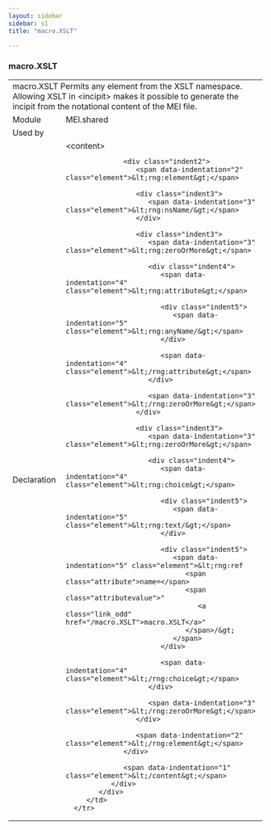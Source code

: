 ```yaml
---
layout: sidebar
sidebar: s1
title: "macro.XSLT"

---
```


<div class="macroSpec">
   <h3 id="macro.XSLT">macro.XSLT</h3>
   <table class="wovenodd">
      <tr>
         <td colspan="2" class="wovenodd-col2">
            <span class="label">macro.XSLT</span> Permits any element from the XSLT namespace. Allowing XSLT in &lt;incipit&gt; makes it
            possible to generate the incipit from the notational content of the MEI file.
         </td>
      </tr>
      <tr>
         <td class="wovenodd-col1">
            <span class="label" lang="en">Module</span>
         </td>
         <td class="wovenodd-col2">MEI.shared</td>
      </tr>
      <tr>
         <td class="wovenodd-col1">
            <span class="label" lang="en">Used by</span>
         </td>
         <td class="wovenodd-col2">
            <div class="parent"></div>
         </td>
      </tr>
      <tr>
         <td class="wovenodd-col1">
            <span class="label" lang="en">Declaration</span>
         </td>
         <td class="wovenodd-col2">
            <div xml:space="preserve" class="pre">
               <div class="indent1">
                  <span data-indentation="1" class="element">&lt;content&gt;</span>
                  
                  <div class="indent2">
                     <span data-indentation="2" class="element">&lt;rng:element&gt;</span>
                     
                     <div class="indent3">
                        <span data-indentation="3" class="element">&lt;rng:nsName/&gt;</span>
                     </div>
                     
                     <div class="indent3">
                        <span data-indentation="3" class="element">&lt;rng:zeroOrMore&gt;</span>
                        
                        <div class="indent4">
                           <span data-indentation="4" class="element">&lt;rng:attribute&gt;</span>
                           
                           <div class="indent5">
                              <span data-indentation="5" class="element">&lt;rng:anyName/&gt;</span>
                           </div>
                           
                           <span data-indentation="4" class="element">&lt;/rng:attribute&gt;</span>
                        </div>
                        
                        <span data-indentation="3" class="element">&lt;/rng:zeroOrMore&gt;</span>
                     </div>
                     
                     <div class="indent3">
                        <span data-indentation="3" class="element">&lt;rng:zeroOrMore&gt;</span>
                        
                        <div class="indent4">
                           <span data-indentation="4" class="element">&lt;rng:choice&gt;</span>
                           
                           <div class="indent5">
                              <span data-indentation="5" class="element">&lt;rng:text/&gt;</span>
                           </div>
                           
                           <div class="indent5">
                              <span data-indentation="5" class="element">&lt;rng:ref 
                                 <span class="attribute">name=</span>
                                 <span class="attributevalue">"
                                    <a class="link_odd" href="/macro.XSLT">macro.XSLT</a>"
                                 </span>/&gt;
                              </span>
                           </div>
                           
                           <span data-indentation="4" class="element">&lt;/rng:choice&gt;</span>
                        </div>
                        
                        <span data-indentation="3" class="element">&lt;/rng:zeroOrMore&gt;</span>
                     </div>
                     
                     <span data-indentation="2" class="element">&lt;/rng:element&gt;</span>
                  </div>
                  
                  <span data-indentation="1" class="element">&lt;/content&gt;</span>
               </div>
            </div>
         </td>
      </tr>
   </table>
</div>